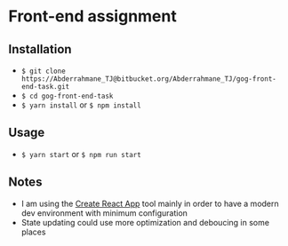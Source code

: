 # Front-end assignment

## Installation

- `$ git clone https://Abderrahmane_TJ@bitbucket.org/Abderrahmane_TJ/gog-front-end-task.git`
- `$ cd gog-front-end-task`
- `$ yarn install` or `$ npm install` 

## Usage

- `$ yarn start` or `$ npm run start`

## Notes

- I am using the [Create React App](https://github.com/facebookincubator/create-react-app) 
tool mainly in order to have a modern dev environment with minimum configuration
- State updating could use more optimization and deboucing in some places